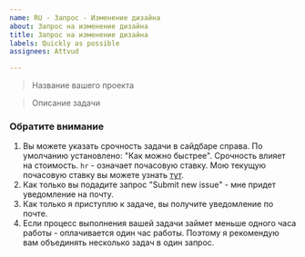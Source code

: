 ```yaml
---
name: RU - Запрос - Изменение дизайна
about: Запрос на изменение дизайна
title: Запрос на изменение дизайна
labels: Quickly as possible
assignees: Attvud

---
```


> Название вашего проекта

> Описание задачи

### Обратите внимание

1. Вы можете указать срочность задачи в сайдбаре справа. По умолчанию установлено: "Как можно быстрее". Срочность влияет на стоимость. `hr` - означает почасовую ставку. Мою текущую почасовую ставку вы можете узнать [тут](https://www.upwork.com/freelancers/~0170447014dabc3e62).
2. Как только вы подадите запрос "Submit new issue" - мне придет уведомление на почту.
3. Как только я приступлю к задаче, вы получите уведомление по почте.
4. Если процесс выполнения вашей задачи займет меньше одного часа работы - оплачивается один час работы. Поэтому я рекомендую вам объединять несколько задач в один запрос.
